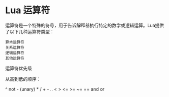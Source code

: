 # Lua 运算符

运算符是一个特殊的符号，用于告诉解释器执行特定的数学或逻辑运算。Lua提供了以下几种运算符类型：

	算术运算符
	关系运算符
	逻辑运算符
	其他运算符


运算符优先级

从高到低的顺序：

^
not    - (unary)
	*      /
	+      -
	..
	<      >      <=     >=     ~=     ==
	and
	or
